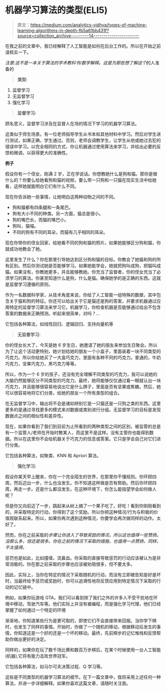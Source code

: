 # 机器学习算法的类型(ELI5)

> 原文：<https://medium.com/analytics-vidhya/types-of-machine-learning-algorithms-in-depth-fb5a61bb431f?source=collection_archive---------14----------------------->

在我之前的文章中，我已经解释了人工智能是如何在后台工作的。所以在开始之前请核实一下。

*注意:这不是一本关于算法的学术教科书/数学解释。这是为那些想了解这个*的人准备的

> **类型:**

1.  监督学习
2.  无监督学习
3.  强化学习

> **监督学习:**

顾名思义，监督学习涉及在监督人在场的情况下学习的机器学习算法。

这类似于师生场景。有一位老师指导学生从书本和其他材料中学习。然后对学生进行测试，如果正确，学生通过。否则，老师会调教学生，让学生从他或她过去犯的错误中学习。以完全相同的方式，你让机器通过使用算法来学习，并给出必要的反馈和微调，以获得更大的准确性。

**例子**

假设你有一个侄女，刚满 2 岁，正在学说话。你想教她什么是狗和猫。那你是做什么的？你要么给她看狗和猫的视频，要么带一只狗和一只猫在现实生活中给她看，这样她就能明白它们有什么不同。

现在你告诉她一些事情，让她明白这两种动物之间的不同。

*   狗和猫都有四条腿和一条尾巴。
*   狗有大小不同的种类。另一方面，猫总是很小。
*   狗的嘴巴长，而猫的嘴巴小。
*   狗叫，猫喵。
*   不同的狗有不同的耳朵，而猫有几乎相同的耳朵。

现在你带你的侄女回家，给她看不同的狗和猫的照片。如果她能够区分狗和猫，你就成功地教会了她。

这里发生了什么？你在那里引导她达到区分狗和猫的目标。你教会了她猫和狗的所有区别。然后你测试她是否能够学习。如果她能学会，她就把狗叫成狗，把猫叫成猫。如果没有，你教她更多，并且能够教她。你充当了监督者，你的侄女充当了必须学习的算法。你甚至知道什么是狗，什么是猫。确保她学的是正确的东西。这就是监督学习遵循的原则。

作为一名数据科学家，从技术角度来说，你给了人工智能一组特殊的数据，其中包含关于猫和狗的特征。你还可以给出关于它是猫还是狗的答案，并要求机器通过应用特定的监督学习算法来学习它。机器学习，你检查机器是否能够通过给出不包含答案的数据来正确预测。听起来很简单，对吗？…

它包括各种算法，如线性回归、逻辑回归、支持向量机等

> **无监督学习:**

你的侄女长大了，今天是她 6 岁生日，她邀请了她的朋友来参加生日聚会。所以为了让这个活动更特别，她计划给她的朋友一个小盒子，里面装着一块不同类型的巧克力。所以你给她买了一大盒巧克力，里面有各种不同的巧克力。普通的，牛奶巧克力，坚果巧克力，黑巧克力等等。

所以，作为一个 6 岁的孩子，还没有完全理解不同类型的巧克力，我可以说她的大脑仍然能够区分不同类型的巧克力。最终，她将能够仅仅通过看一眼就认出一块巧克力，并且能够很容易地说出它是什么牌子，里面是否有坚果或焦糖。然后，她可以很容易地将它们分类，给她的朋友一个所有类型的组合。

在无监督学习中，输出将不会是诸如辨别它是一只猫还是一只狗之类的东西。这里更多的是通过寻找更多的模式来对数据或类别进行分组。无监督学习的目标是发现数据点之间的相似性和差异性。

现在，如果你看到了我们到目前为止所看到的两种类型之间的区别，被监管的总是有一个监管人/老师在开始时教某人，而这里不是这样。没有主管你也能得到数据。所以在这里你不会给机器关于巧克力的信息或答案。它只是学会自己对它们进行分类。

它包括各种算法，如聚类、KNN 和 Apriori 算法。

> **强化学习:**

假设你某天早上醒来，你在一个完全陌生的世界，在那里你不懂规则。你环顾四周，然后迈出一步，什么也没发生。你不知道这样做是否有帮助。然后你环顾四周，再走一步。还是什么都没发生。在这种环境下，你怎么能指望学会如何做人呢？

但是你又向前迈了一步，跳起来从树上摘了一个果子吃了。好吃！看到你刚刚看到的，并采取特定的行动，你得到了这个奖励。所以你把这种情况/行为与积极的价值观联系起来。所以，如果你再次遇到这种情况，你要学会再次做同样的动作。太好了。

然而，你在之前采取的*步骤让你进入了导致奖励的情况，所以这也值得一些赞扬。没那么多，但还是很多。你在之前的情况下采取的措施，也值得一点赞扬，同样，不太值得。*

惩罚也是如此，比如撞墙，流鼻血。你采取的直接导致惩罚的行动应该被认为是非常消极的。你在那之前采取的步骤也应该被劝阻很多，但不要太多。

因此，实际上，当你在特定的情况下采取随机的行动，而没有立即被告知是好是坏时，当最终给予惩罚或奖励时，你可以追溯性地将反馈应用到特定情况下采取的行动的记忆链中。

例如，如果你玩游戏 GTA，我们可以看到除了我们之外的许多人不受干扰地在环境中移动，驾驶汽车等。他们实际上并没有被编程，而是强化学习代理，他们已经掌握了如何通过一个特定的环境

渐渐地，你知道某些行为是更可取的，即使它们不会直接带来回报。当你学下棋时，也发生了同样的事情。开始时，你做了一个随机的移动，根据移动后发生的事情，你知道这是一个好的还是一个坏的移动。最终，先前棋步的记忆堆栈和反馈帮助你做出更好的决定。

同样的，如果你在玩了数千场比赛和数百万步棋后，在某个时候使用一台人工智能(机器),它将有能力击败世界冠军。

它包括各种算法，如马尔可夫决策过程、Q 学习等。

这些是不同类型的机器学习算法的细节。在下一篇文章中，我将采用上述任何一种算法，并进一步详细解释。如果你喜欢这篇文章，请随时关注我。